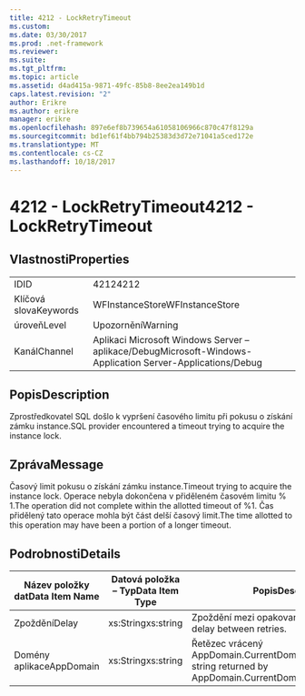 ```yaml
---
title: 4212 - LockRetryTimeout
ms.custom: 
ms.date: 03/30/2017
ms.prod: .net-framework
ms.reviewer: 
ms.suite: 
ms.tgt_pltfrm: 
ms.topic: article
ms.assetid: d4ad415a-9871-49fc-85b8-8ee2ea149b1d
caps.latest.revision: "2"
author: Erikre
ms.author: erikre
manager: erikre
ms.openlocfilehash: 897e6ef8b739654a61058106966c870c47f8129a
ms.sourcegitcommit: bd1ef61f4bb794b25383d3d72e71041a5ced172e
ms.translationtype: MT
ms.contentlocale: cs-CZ
ms.lasthandoff: 10/18/2017
---
```

# <a name="4212---lockretrytimeout"></a><span data-ttu-id="5175d-102">4212 - LockRetryTimeout</span><span class="sxs-lookup"><span data-stu-id="5175d-102">4212 - LockRetryTimeout</span></span>
## <a name="properties"></a><span data-ttu-id="5175d-103">Vlastnosti</span><span class="sxs-lookup"><span data-stu-id="5175d-103">Properties</span></span>  
  
|||  
|-|-|  
|<span data-ttu-id="5175d-104">ID</span><span class="sxs-lookup"><span data-stu-id="5175d-104">ID</span></span>|<span data-ttu-id="5175d-105">4212</span><span class="sxs-lookup"><span data-stu-id="5175d-105">4212</span></span>|  
|<span data-ttu-id="5175d-106">Klíčová slova</span><span class="sxs-lookup"><span data-stu-id="5175d-106">Keywords</span></span>|<span data-ttu-id="5175d-107">WFInstanceStore</span><span class="sxs-lookup"><span data-stu-id="5175d-107">WFInstanceStore</span></span>|  
|<span data-ttu-id="5175d-108">úroveň</span><span class="sxs-lookup"><span data-stu-id="5175d-108">Level</span></span>|<span data-ttu-id="5175d-109">Upozornění</span><span class="sxs-lookup"><span data-stu-id="5175d-109">Warning</span></span>|  
|<span data-ttu-id="5175d-110">Kanál</span><span class="sxs-lookup"><span data-stu-id="5175d-110">Channel</span></span>|<span data-ttu-id="5175d-111">Aplikaci Microsoft Windows Server – aplikace/Debug</span><span class="sxs-lookup"><span data-stu-id="5175d-111">Microsoft-Windows-Application Server-Applications/Debug</span></span>|  
  
## <a name="description"></a><span data-ttu-id="5175d-112">Popis</span><span class="sxs-lookup"><span data-stu-id="5175d-112">Description</span></span>  
 <span data-ttu-id="5175d-113">Zprostředkovatel SQL došlo k vypršení časového limitu při pokusu o získání zámku instance.</span><span class="sxs-lookup"><span data-stu-id="5175d-113">SQL provider encountered a timeout trying to acquire the instance lock.</span></span>  
  
## <a name="message"></a><span data-ttu-id="5175d-114">Zpráva</span><span class="sxs-lookup"><span data-stu-id="5175d-114">Message</span></span>  
 <span data-ttu-id="5175d-115">Časový limit pokusu o získání zámku instance.</span><span class="sxs-lookup"><span data-stu-id="5175d-115">Timeout trying to acquire the instance lock.</span></span>  <span data-ttu-id="5175d-116">Operace nebyla dokončena v přiděleném časovém limitu % 1.</span><span class="sxs-lookup"><span data-stu-id="5175d-116">The operation did not complete within the allotted timeout of %1.</span></span> <span data-ttu-id="5175d-117">Čas přidělený tato operace mohla být část delší časový limit.</span><span class="sxs-lookup"><span data-stu-id="5175d-117">The time allotted to this operation may have been a portion of a longer timeout.</span></span>  
  
## <a name="details"></a><span data-ttu-id="5175d-118">Podrobnosti</span><span class="sxs-lookup"><span data-stu-id="5175d-118">Details</span></span>  
  
|<span data-ttu-id="5175d-119">Název položky dat</span><span class="sxs-lookup"><span data-stu-id="5175d-119">Data Item Name</span></span>|<span data-ttu-id="5175d-120">Datová položka – Typ</span><span class="sxs-lookup"><span data-stu-id="5175d-120">Data Item Type</span></span>|<span data-ttu-id="5175d-121">Popis</span><span class="sxs-lookup"><span data-stu-id="5175d-121">Description</span></span>|  
|--------------------|--------------------|-----------------|  
|<span data-ttu-id="5175d-122">Zpoždění</span><span class="sxs-lookup"><span data-stu-id="5175d-122">Delay</span></span>|<span data-ttu-id="5175d-123">xs:String</span><span class="sxs-lookup"><span data-stu-id="5175d-123">xs:string</span></span>|<span data-ttu-id="5175d-124">Zpoždění mezi opakovanými pokusy.</span><span class="sxs-lookup"><span data-stu-id="5175d-124">The delay between retries.</span></span>|  
|<span data-ttu-id="5175d-125">Domény aplikace</span><span class="sxs-lookup"><span data-stu-id="5175d-125">AppDomain</span></span>|<span data-ttu-id="5175d-126">xs:String</span><span class="sxs-lookup"><span data-stu-id="5175d-126">xs:string</span></span>|<span data-ttu-id="5175d-127">Řetězec vrácený AppDomain.CurrentDomain.FriendlyName.</span><span class="sxs-lookup"><span data-stu-id="5175d-127">The string returned by AppDomain.CurrentDomain.FriendlyName.</span></span>|
